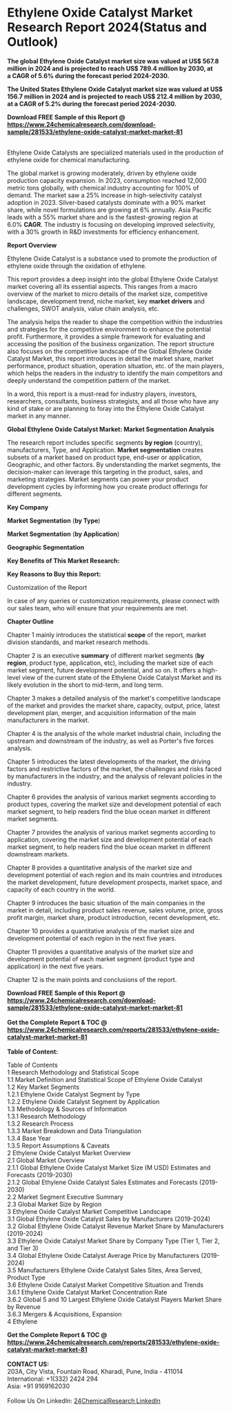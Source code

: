 <h1>Ethylene Oxide Catalyst Market Research Report 2024(Status and Outlook)</h1><p><strong>The global Ethylene Oxide Catalyst market size was valued at US$ 567.8 million in 2024 and is projected to reach US$ 789.4 million by 2030, at a CAGR of 5.6% during the forecast period 2024-2030.</strong></p><p>
</p><p><strong>The United States Ethylene Oxide Catalyst market size was valued at US$ 156.7 million in 2024 and is projected to reach US$ 212.4 million by 2030, at a CAGR of 5.2% during the forecast period 2024-2030.</strong></p><div><b>Download FREE Sample of this Report @ 
            <a href="https://www.24chemicalresearch.com/download-sample/281533/ethylene-oxide-catalyst-market-market-81">
            https://www.24chemicalresearch.com/download-sample/281533/ethylene-oxide-catalyst-market-market-81</a></b></div><br><p>
</p><p>Ethylene Oxide Catalysts are specialized materials used in the production of ethylene oxide for chemical manufacturing.</p><p>
</p><p>The global market is growing moderately, driven by ethylene oxide production capacity expansion. In 2023, consumption reached 12,000 metric tons globally, with chemical industry accounting for 100% of demand. The market saw a 25% increase in high-selectivity catalyst adoption in 2023. Silver-based catalysts dominate with a 90% market share, while novel formulations are growing at 6% annually. Asia Pacific leads with a 55% market share and is the fastest-growing region at 6.0% <strong>CAGR</strong>. The industry is focusing on developing improved selectivity, with a 30% growth in R&amp;D investments for efficiency enhancement.</p><p>
</p><p><strong>Report Overview</strong></p><p>
</p><p></p><p>
</p><p>Ethylene Oxide Catalyst is a substance used to promote the production of ethylene oxide through the oxidation of ethylene.</p><p>
</p><p>This report provides a deep insight into the global Ethylene Oxide Catalyst market covering all its essential aspects. This ranges from a macro overview of the market to micro details of the market size, competitive landscape, development trend, niche market, key <strong>market drivers</strong> and challenges, SWOT analysis, value chain analysis, etc.</p><p>
</p><p>The analysis helps the reader to shape the competition within the industries and strategies for the competitive environment to enhance the potential profit. Furthermore, it provides a simple framework for evaluating and accessing the position of the business organization. The report structure also focuses on the competitive landscape of the Global Ethylene Oxide Catalyst Market, this report introduces in detail the market share, market performance, product situation, operation situation, etc. of the main players, which helps the readers in the industry to identify the main competitors and deeply understand the competition pattern of the market.</p><p>
</p><p>In a word, this report is a must-read for industry players, investors, researchers, consultants, business strategists, and all those who have any kind of stake or are planning to foray into the Ethylene Oxide Catalyst market in any manner.</p><p>
</p><p><strong>Global Ethylene Oxide Catalyst Market: Market Segmentation Analysis</strong></p><p>
</p><p>The research report includes specific segments <strong>by region</strong> (country), manufacturers, Type, and Application. <strong>Market segmentation</strong> creates subsets of a market based on product type, end-user or application, Geographic, and other factors. By understanding the market segments, the decision-maker can leverage this targeting in the product, sales, and marketing strategies. Market segments can power your product development cycles by informing how you create product offerings for different segments.</p><p>
</p><p><strong>Key Company</strong></p><p>
</p><p>
</p><p><strong>Market Segmentation</strong> (<strong>by Type</strong>)</p><p>
</p><p>
</p><p><strong>Market Segmentation</strong> (<strong>by Application</strong>)</p><p>
</p><p>
</p><p><strong>Geographic Segmentation</strong></p><p>
</p><p>
</p><p><strong>Key Benefits of This Market Research:</strong></p><p>
</p><p>
</p><p><strong>Key Reasons to Buy this Report:</strong></p><p>
</p><p>
</p><p>Customization of the Report</p><p>
</p><p>In case of any queries or customization requirements, please connect with our sales team, who will ensure that your requirements are met.</p><p>
</p><p><strong>Chapter Outline</strong></p><p>
</p><p>Chapter 1 mainly introduces the statistical <strong>scope</strong> of the report, market division standards, and market research methods.</p><p>
</p><p>Chapter 2 is an executive <strong>summary</strong> of different market segments (<strong>by region</strong>, product type, application, etc), including the market size of each market segment, future development potential, and so on. It offers a high-level view of the current state of the Ethylene Oxide Catalyst Market and its likely evolution in the short to mid-term, and long term.</p><p>
</p><p>Chapter 3 makes a detailed analysis of the market's competitive landscape of the market and provides the market share, capacity, output, price, latest development plan, merger, and acquisition information of the main manufacturers in the market.</p><p>
</p><p>Chapter 4 is the analysis of the whole market industrial chain, including the upstream and downstream of the industry, as well as Porter's five forces analysis.</p><p>
</p><p>Chapter 5 introduces the latest developments of the market, the driving factors and restrictive factors of the market, the challenges and risks faced by manufacturers in the industry, and the analysis of relevant policies in the industry.</p><p>
</p><p>Chapter 6 provides the analysis of various market segments according to product types, covering the market size and development potential of each market segment, to help readers find the blue ocean market in different market segments.</p><p>
</p><p>Chapter 7 provides the analysis of various market segments according to application, covering the market size and development potential of each market segment, to help readers find the blue ocean market in different downstream markets.</p><p>
</p><p>Chapter 8 provides a quantitative analysis of the market size and development potential of each region and its main countries and introduces the market development, future development prospects, market space, and capacity of each country in the world.</p><p>
</p><p>Chapter 9 introduces the basic situation of the main companies in the market in detail, including product sales revenue, sales volume, price, gross profit margin, market share, product introduction, recent development, etc.</p><p>
</p><p>Chapter 10 provides a quantitative analysis of the market size and development potential of each region in the next five years.</p><p>
</p><p>Chapter 11 provides a quantitative analysis of the market size and development potential of each market segment (product type and application) in the next five years.</p><p>
</p><p>Chapter 12 is the main points and conclusions of the report.</p><div><b>Download FREE Sample of this Report @ 
            <a href="https://www.24chemicalresearch.com/download-sample/281533/ethylene-oxide-catalyst-market-market-81">
            https://www.24chemicalresearch.com/download-sample/281533/ethylene-oxide-catalyst-market-market-81</a></b></div><br><div><b>Get the Complete Report & TOC @ 
            <a href="https://www.24chemicalresearch.com/reports/281533/ethylene-oxide-catalyst-market-market-81">
            https://www.24chemicalresearch.com/reports/281533/ethylene-oxide-catalyst-market-market-81</a></b></div><br>
            <b>Table of Content:</b><p>Table of Contents<br />
 1 Research Methodology and Statistical Scope<br />
 1.1 Market Definition and Statistical Scope of Ethylene Oxide Catalyst<br />
 1.2 Key Market Segments<br />
 1.2.1 Ethylene Oxide Catalyst Segment by Type<br />
 1.2.2 Ethylene Oxide Catalyst Segment by Application<br />
 1.3 Methodology & Sources of Information<br />
 1.3.1 Research Methodology<br />
 1.3.2 Research Process<br />
 1.3.3 Market Breakdown and Data Triangulation<br />
 1.3.4 Base Year<br />
 1.3.5 Report Assumptions & Caveats<br />
 2 Ethylene Oxide Catalyst Market Overview<br />
 2.1 Global Market Overview<br />
 2.1.1 Global Ethylene Oxide Catalyst Market Size (M USD) Estimates and Forecasts (2019-2030)<br />
 2.1.2 Global Ethylene Oxide Catalyst Sales Estimates and Forecasts (2019-2030)<br />
 2.2 Market Segment Executive Summary<br />
 2.3 Global Market Size by Region<br />
 3 Ethylene Oxide Catalyst Market Competitive Landscape<br />
 3.1 Global Ethylene Oxide Catalyst Sales by Manufacturers (2019-2024)<br />
 3.2 Global Ethylene Oxide Catalyst Revenue Market Share by Manufacturers (2019-2024)<br />
 3.3 Ethylene Oxide Catalyst Market Share by Company Type (Tier 1, Tier 2, and Tier 3)<br />
 3.4 Global Ethylene Oxide Catalyst Average Price by Manufacturers (2019-2024)<br />
 3.5 Manufacturers Ethylene Oxide Catalyst Sales Sites, Area Served, Product Type<br />
 3.6 Ethylene Oxide Catalyst Market Competitive Situation and Trends<br />
 3.6.1 Ethylene Oxide Catalyst Market Concentration Rate<br />
 3.6.2 Global 5 and 10 Largest Ethylene Oxide Catalyst Players Market Share by Revenue<br />
 3.6.3 Mergers & Acquisitions, Expansion<br />
 4 Ethylene </p><div><b>Get the Complete Report & TOC @ 
            <a href="https://www.24chemicalresearch.com/reports/281533/ethylene-oxide-catalyst-market-market-81">
            https://www.24chemicalresearch.com/reports/281533/ethylene-oxide-catalyst-market-market-81</a></b></div><br><b>CONTACT US:</b><br>
            203A, City Vista, Fountain Road, Kharadi, Pune, India - 411014<br>
            International: +1(332) 2424 294<br>
            Asia: +91 9169162030 <br><br>
            Follow Us On LinkedIn: <a href="https://www.linkedin.com/company/24chemicalresearch/">24ChemicalResearch LinkedIn</a>